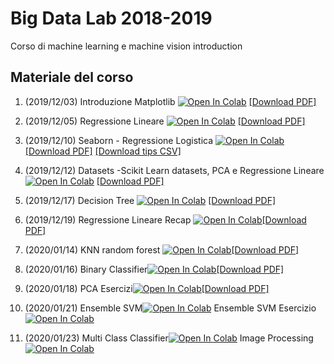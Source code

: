 # Big Data Lab 2018-2019
Corso di machine learning e machine vision introduction

## Materiale del corso

1. (2019/12/03) Introduzione Matplotlib [![Open In Colab](https://colab.research.google.com/assets/colab-badge.svg)](https://colab.research.google.com/github/visiont3lab/machine_learning/blob/master/01-Matplotlib/01_Matplotlib.ipynb) [[Download PDF]](https://visiont3lab.github.io/machine_learning/01-Matplotlib/01_Matplotlib.pdf) 

2. (2019/12/05) Regressione Lineare [![Open In Colab](https://colab.research.google.com/assets/colab-badge.svg)](https://colab.research.google.com/github/visiont3lab/machine_learning/blob/master/02-Regressione/02_RegressioneLineare.ipynb)
[[Download PDF]](https://visiont3lab.github.io/machine_learning/02-Regressione/02_RegressioneLineare.pdf)

3. (2019/12/10) Seaborn - Regressione Logistica [![Open In Colab](https://colab.research.google.com/assets/colab-badge.svg)](https://colab.research.google.com/github/visiont3lab/machine_learning/blob/master/03-Seaborn-RegLogistica/03_Seaborn_RegLog.ipynb)
[[Download PDF]](https://visiont3lab.github.io/machine_learning/03-Seaborn-RegLogistica/03_Seaborn_RegLog.pdf)
[[Download tips CSV]](https://visiont3lab.github.io/machine_learning/03-Seaborn-RegLogistica/tips.csv)

4. (2019/12/12) Datasets -Scikit Learn datasets, PCA e Regressione Lineare[![Open In Colab](https://colab.research.google.com/assets/colab-badge.svg)](https://colab.research.google.com/github/visiont3lab/machine_learning/blob/master/04-Datasets/04_scikit_learn_Dataset_PCA.ipynb) [[Download PDF]](https://visiont3lab.github.io/machine_learning/04-Datasets/04_scikit_learn_Dataset_PCA.pdf)

5. (2019/12/17) Decision Tree [![Open In Colab](https://colab.research.google.com/assets/colab-badge.svg)](https://colab.research.google.com/github/visiont3lab/machine_learning/blob/master/05-DecisionTree/05_DecisionTree.ipynb) [[Download PDF]](https://visiont3lab.github.io/machine_learning/05-DecisionTree/05_DecisionTree.pdf)

6. (2019/12/19) Regressione Lineare Recap [![Open In Colab](https://colab.research.google.com/assets/colab-badge.svg)](https://colab.research.google.com/github/visiont3lab/machine_learning/blob/master/06-RegressioneEsempio/06_RegressioneEsempio.ipynb)[[Download PDF]](https://visiont3lab.github.io/machine_learning/06-RegressioneEsempio/06_RegressioneEsempio.pdf)

7. (2020/01/14) KNN random forest [![Open In Colab](https://colab.research.google.com/assets/colab-badge.svg)](https://colab.research.google.com/github/visiont3lab/machine_learning/blob/master/07-KNN-RandomForest/7_knn_random_forest.ipynb)[[Download PDF]](https://visiont3lab.github.io/machine_learning/07-KNN-RandomForest/randomforest.pdf)

8. (2020/01/16) Binary Classifier[![Open In Colab](https://colab.research.google.com/assets/colab-badge.svg)](https://colab.research.google.com/github/visiont3lab/machine_learning/blob/master/08-classification/binary_classification.ipynb)[[Download PDF]](https://visiont3lab.github.io/machine_learning/08-classification/binary_classification.pdf)

9. (2020/01/18) PCA Esercizi[![Open In Colab](https://colab.research.google.com/assets/colab-badge.svg)](https://colab.research.google.com/github/visiont3lab/machine_learning/blob/master/09_PCA_Esercizi/9_PCA_esercizi.ipynb)[[Download PDF]](https://visiont3lab.github.io/machine_learning/09_PCA_Esercizi/PCA.pdf)

10. (2020/01/21) Ensemble SVM[![Open In Colab](https://colab.research.google.com/assets/colab-badge.svg)](https://colab.research.google.com/github/visiont3lab/machine_learning/blob/master/10-Ensemble_SVM/10_Ensemble_SVM.ipynb)
Ensemble SVM Esercizio[![Open In Colab](https://colab.research.google.com/assets/colab-badge.svg)](https://colab.research.google.com/github/visiont3lab/machine_learning/blob/master/10-Ensemble_SVM/Esercizio_soluz.ipynb)

11. (2020/01/23) Multi Class Classifier[![Open In Colab](https://colab.research.google.com/assets/colab-badge.svg)](https://colab.research.google.com/github/visiont3lab/machine_learning/blob/master/11-ClassificationProject/multilabel_classification.ipynb) Image Processing[![Open In Colab](https://colab.research.google.com/assets/colab-badge.svg)](https://colab.research.google.com/github/visiont3lab/machine_learning/blob/master/11-ClassificationProject/ImageProcessing.ipynb)
